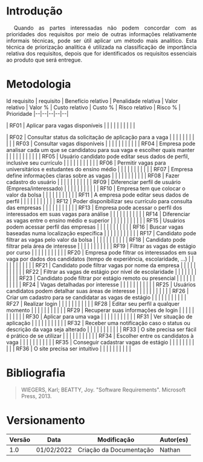 # Introdução

<p style="text-indent: 20px; text-align: justify">
Quando as partes interessadas não podem concordar com as prioridades dos requisitos por meio de outras informações relativamente informais
técnicas, pode ser útil aplicar um método mais analítico.
Esta técnica de priorização analítica é utilizada na classificação de importância  relativa dos requisitos, depois que for identificados os requisitos essenciais ao produto que será entregue.
</p>

# Metodologia



Id requisito | requisito | Benefício relativo | Penalidade relativa  | Valor relativo | Valor % | Custo relativo | Custo % | Risco relativo | Risco % | Prioridade 
|--|--|--|--|--|

| RF01 | Aplicar para vagas disponíveis | | | | | | | | | |

| RF02 | Consultar status da solicitação de aplicação para a vaga | | | | | | | | | |
| RF03 | Consultar vagas disponíveis | | | | | | | | | |
| RF04 | Empresa pode analisar cada um que se candidatou para sua vaga e escolher quais manter | | | | | | | | | |
| RF05 | Usuário candidato pode editar seus dados de perfil, inclusive seu currículo | | | | | | | | | |
| RF06 | Permitir vagas para universitários e estudantes do ensino médio | | | | | | | | | |
| RF07 | Empresa define informações claras sobre as vagas | | | | | | | | | |
| RF08 | Fazer cadastro do usuário | | | | | | | | | |
| RF09 | Diferenciar perfil de usuário (Empresa/interessado) | | | | | | | | | |
| RF10 | Empresa tem que colocar o valor da bolsa | | | | | | | | | |
| RF11 | A empresa pode editar seus dados de perfil | | | | | | | | | |
| RF12 | Poder disponibilizar seu currículo para consulta das empresas |  | | | | | | | | |
| RF13 | Empresa pode acessar o perfil dos interessados em suas vagas para análise | | | | | | | | | |
| RF14 | Diferenciar as vagas entre o ensino médio e superior | | | | | | | | | |
| RF15 | Usuários podem acessar perfil das empresas | | | | | | | | | |
| RF16 | Buscar vagas baseadas numa localização específica | | | | | | | | | |
| RF17 | Candidato pode filtrar as vagas pelo valor da bolsa | | | | | | | | | |
| RF18 | Candidato pode filtrar pela área de interesse |  | | | | | | | | |
| RF19 | Filtrar as vagas de estágio por curso | | | | | | | | | |
| RF20 | Empresa pode filtrar os interessados em sua vaga por dados dos candidatos (tempo de experiência, escolaridade, ...) | | | | | | | | | |
| RF21 | Candidato pode filtrar vagas por nome da empresa | | | | | | | | | |
| RF22 | Filtrar as vagas de estágio por nível de escolaridade | | | | | | | | | |
| RF23 | Candidato pode filtrar por estágio remoto ou presencial | | | | | | | | | |
| RF24 | Vagas detalhadas por interesse | | | | | | | | | |
| RF25 | Usuários candidatos podem detalhar suas áreas de interesse | | | | | | | | | |
| RF26 | Criar um cadastro para se candidatar as vagas de estágio | | | | | | | | | |
| RF27 | Realizar login | | | | | | | | | |
| RF28 | Editar seu perfil a qualquer momento | | | | | | | | | |
| RF29 | Recuperar suas informações de login | | | | | | | | | |
| RF30 | Aplicar para uma vaga | | | | | | | | | |
| RF31 | Ver situação de aplicação | | | | | | | | | |
| RF32 | Receber uma notificação caso o status ou descrição da vaga seja alterado | | | | | | | | | |
| RF33 | O site precisa ser fácil é prático de se utilizar | | | | | | | | | |
| RF34 | Escolher entre os candidatos à vaga | | | | | | | | | |
| RF35 | Conseguir cadastrar vagas de estágio | | | | | | | | | |
| RF36 | O site precisa ser intuitivo | | | | | | | | | |

# Bibliografia

>WIEGERS, Karl; BEATTY, Joy. "Software Requirements". Microsoft Press, 2013.

# Versionamento

Versão | Data | Modificação | Autor(es) |
|--|--|--|--|
|1.0| 01/02/2022 | Criação da Documentação | Nathan |